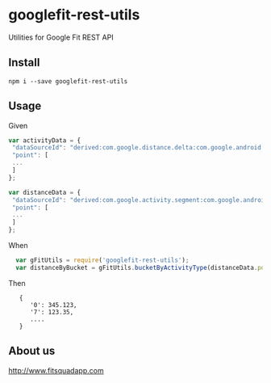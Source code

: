 googlefit-rest-utils
====================

Utilities for Google Fit REST API

Install
-------
```
npm i --save googlefit-rest-utils
```

Usage
-----
Given
```javascript
var activityData = {
 "dataSourceId": "derived:com.google.distance.delta:com.google.android.gms:pruned_distance",
 "point": [
 ...
 ]
};

var distanceData = {
 "dataSourceId": "derived:com.google.activity.segment:com.google.android.gms:merge_activity_segments",
 "point": [
 ...
 ]
};
```
When
```javascript
  var gFitUtils = require('googlefit-rest-utils');
  var distanceByBucket = gFitUtils.bucketByActivityType(distanceData.point, activityData.point);
```
Then
```
   {
      '0': 345.123,
      '7': 123.35,
      ....
   }
```

About us
--------
http://www.fitsquadapp.com
  
